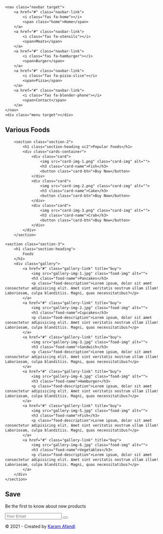 <!DOCTYPE html>
<html lang="en">
<head>
    <meta charset="UTF-8">
    <meta name="viewport" content="width=device-width, initial-scale=1.0">
    <title>Karamlyy | Foods</title>
    <link rel="stylesheet" href="style.css">
    <link rel="stylesheet" href="https://cdnjs.cloudflare.com/ajax/libs/font-awesome/5.15.1/css/all.min.css">
</head>
<body>

<!--Navbar start-->
    <nav class="navbar target">
        <a href="#" class="navbar-link">
            <i class="fas fa-home"></i>
            <span class="home">Home</span>
        </a>
        <a href="#" class="navbar-link">
            <i class="fas fa-utensils"></i>
            <span>Meats</span>
        </a>
        <a href="#" class="navbar-link">
            <i class="fas fa-hamburger"></i>
            <span>Burger</span>
        </a>
        <a href="#" class="navbar-link">
            <i class="fas fa-pizza-slice"></i>
            <span>Pizza</span>
        </a>
        <a href="#" class="navbar-link">
            <i class="fas fa-blender-phone"></i>
            <span>Contact</span>
        </a>
    </nav>
    <div class="menu target"></div>
<!--Navbar end-->


<div class="container">
<!--Section 1-->
<section class="section-1"> 
            <h1 class="section-heading">
                Various Foods
            </h1>
            <div class="section-1-icons">
                <i class="fas fa-egg change"></i>
                <i class="fas fa-stroopwafel"></i>
                <i class="fas fa-cheese"></i>
                <i class="fas fa-hotdog"></i>
                <i class="fas fa-drumstick-bite"></i>
                <i class="fas fa-apple-alt"></i>
                <i class="fas fa-ice-cream"></i>
                <i class="fas fa-fish"></i>
                <i class="fas fa-cookie"></i>
                <i class="fas fa-seedling"></i>
            </div>
</section>
<!--end section-->

 <!--section-2 start-->
        <section class="section-2">
            <h1 class="section-heading sc2">Popular Foods</h1>
            <div class="cards-container">
                <div class="card">
                    <img src="card-img-1.png" class="card-img" alt="">
                    <h3 class="card-name">Fish</h3>
                    <button class="card-btn">Buy Now</button>
                </div>
                <div class="card">
                    <img src="card-img-2.png" class="card-img" alt="">
                    <h3 class="card-name">Cake</h3>
                    <button class="card-btn">Buy Now</button>
                </div>
                <div class="card">
                    <img src="card-img-3.png" class="card-img" alt="">
                    <h3 class="card-name">Crab</h3>
                    <button class="card-btn">Buy Now</button>
                </div>
            </div>
        </section>
  <!--section-2 end-->

<!--section-3 start-->
    <section class="section-3">
        <h1 class="section-heading">
            Foods
        </h1>
        <div class="gallery">
            <a href="#" class="gallery-link" title="buy">
                <img src="gallery-img-1.jpg" class="food-img" alt="">
                <h3 class="food-name">Pancakes</h3>
                <p class="food-description">Lorem ipsum, dolor sit amet consectetur adipisicing elit. Amet sint veritatis nostrum ullam illum! Laboriosam, culpa blanditiis. Magni, quas necessitatibus?</p>
            </a>
            <a href="#" class="gallery-link" title="buy">
                <img src="gallery-img-2.jpg" class="food-img" alt="">
                <h3 class="food-name">Cupcakes</h3>
                <p class="food-description">Lorem ipsum, dolor sit amet consectetur adipisicing elit. Amet sint veritatis nostrum ullam illum! Laboriosam, culpa blanditiis. Magni, quas necessitatibus?</p>
            </a>
            <a href="#" class="gallery-link" title="buy">
                <img src="gallery-img-3.jpg" class="food-img" alt="">
                <h3 class="food-name">Sandwich</h3>
                <p class="food-description">Lorem ipsum, dolor sit amet consectetur adipisicing elit. Amet sint veritatis nostrum ullam illum! Laboriosam, culpa blanditiis. Magni, quas necessitatibus?</p>
            </a>
            <a href="#" class="gallery-link" title="buy">
                <img src="gallery-img-4.jpg" class="food-img" alt="">
                <h3 class="food-name">Hamburger</h3>
                <p class="food-description">Lorem ipsum, dolor sit amet consectetur adipisicing elit. Amet sint veritatis nostrum ullam illum! Laboriosam, culpa blanditiis. Magni, quas necessitatibus?</p>
            </a>
            <a href="#" class="gallery-link" title="buy">
                <img src="gallery-img-5.jpg" class="food-img" alt="">
                <h3 class="food-name">Fish</h3>
                <p class="food-description">Lorem ipsum, dolor sit amet consectetur adipisicing elit. Amet sint veritatis nostrum ullam illum! Laboriosam, culpa blanditiis. Magni, quas necessitatibus?</p>
            </a>
            <a href="#" class="gallery-link" title="buy">
                <img src="gallery-img-6.jpg" class="food-img" alt="">
                <h3 class="food-name">Vegetables</h3>
                <p class="food-description">Lorem ipsum, dolor sit amet consectetur adipisicing elit. Amet sint veritatis nostrum ullam illum! Laboriosam, culpa blanditiis. Magni, quas necessitatibus?</p>
            </a>
        </div>
    </section>
<!--section-3 start-->

<!--section-4 start-->
<section class="section-4">
    <div class="section-4-text">
        <h2 class="section-4-heading">Save </h2>
        <p class="section-4-p">Be the first to know about new products</p>
    </div>
        <form class="signup-form">
            <input type="email" class="signup-form-input" placeholder="Your Email">
            <button type="submit" class="signup-form-btn">
                <i class="fas fa-arrow-right"></i>
            </button>
        </form>
            <p class="copyright">
                &copy; 2021 - Created by  <a href="https://karamlyy.github.io/profile/" target="_blank" style="color: blue;">Karam Afandi</a>
            </p>
    </form>
</section>
</div>

<script src="script.js"></script>
</body>
</html>
